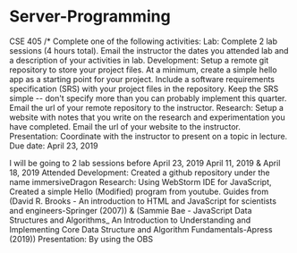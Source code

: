 # Server-Programming
CSE 405
/*
Complete one of the following activities:
Lab: Complete 2 lab sessions (4 hours total). Email the instructor the dates you attended lab and a description of your activities in lab.
Development: Setup a remote git repository to store your project files. At a minimum, create a simple hello app as a starting point for
your project. Include a software requirements specification (SRS) with your project files in the repository. Keep the SRS simple -- 
don't specify more than you can probably implement this quarter. Email the url of your remote repository to the instructor.
Research: Setup a website with notes that you write on the research and experimentation you have completed. Email the url of your 
website to the instructor.
Presentation: Coordinate with the instructor to present on a topic in lecture.
Due date: April 23, 2019

I will be going to 2 lab sessions before April 23, 2019
April 11, 2019 & April 18, 2019 Attended
Development: Created a github repository under the name immersiveDragon
Research: Using WebStorm IDE for JavaScript, Created a simple Hello (Modified) program from youtube. Guides from 
(David R. Brooks - An introduction to HTML and JavaScript for scientists and engineers-Springer (2007))
& (Sammie Bae - JavaScript Data Structures and Algorithms_ An Introduction to Understanding and Implementing Core Data Structure 
and Algorithm Fundamentals-Apress (2019))
Presentation: By using the OBS

